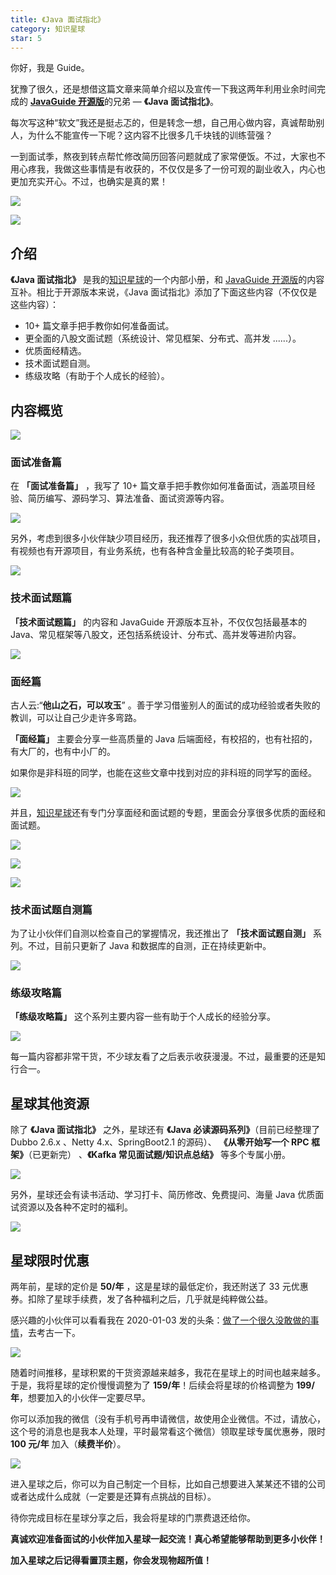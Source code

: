 ```yaml
---
title: 《Java 面试指北》
category: 知识星球
star: 5
---
```


你好，我是 Guide。

犹豫了很久，还是想借这篇文章来简单介绍以及宣传一下我这两年利用业余时间完成的 [**JavaGuide 开源版**](https://javaguide.cn/)的兄弟 — **《Java 面试指北》**。

每次写这种“软文”我还是挺忐忑的，但是转念一想，自己用心做内容，真诚帮助别人，为什么不能宣传一下呢？这内容不比很多几千块钱的训练营强？

一到面试季，熬夜到转点帮忙修改简历回答问题就成了家常便饭。不过，大家也不用心疼我，我做这些事情是有收获的，不仅仅是多了一份可观的副业收入，内心也更加充实开心。不过，也确实是真的累！

![](https://guide-blog-images.oss-cn-shenzhen.aliyuncs.com/xingqiu/image-20220304123156348.png)

![](https://guide-blog-images.oss-cn-shenzhen.aliyuncs.com/xingqiu/IMG_2975_%E5%89%AF%E6%9C%AC.png)

## 介绍

**《Java 面试指北》** 是我的[知识星球](https://www.yuque.com/docs/share/8a30ffb5-83f3-40f9-baf9-38de68b906dc)的一个内部小册，和 [JavaGuide 开源版](https://javaguide.cn/)的内容互补。相比于开源版本来说，《Java 面试指北》添加了下面这些内容（不仅仅是这些内容）：

- 10+ 篇文章手把手教你如何准备面试。
- 更全面的八股文面试题（系统设计、常见框架、分布式、高并发 ......）。
- 优质面经精选。
- 技术面试题自测。
- 练级攻略（有助于个人成长的经验）。

## 内容概览

![](https://guide-blog-images.oss-cn-shenzhen.aliyuncs.com/xingqiu/image-20220304102536445.png)

### 面试准备篇

在 **「面试准备篇」** ，我写了 10+ 篇文章手把手教你如何准备面试，涵盖项目经验、简历编写、源码学习、算法准备、面试资源等内容。

![](https://guide-blog-images.oss-cn-shenzhen.aliyuncs.com/xingqiu/image-20220316193744532.png)

另外，考虑到很多小伙伴缺少项目经历，我还推荐了很多小众但优质的实战项目，有视频也有开源项目，有业务系统，也有各种含金量比较高的轮子类项目。

![](https://guide-blog-images.oss-cn-shenzhen.aliyuncs.com/xingqiu/image-20220316194712897.png)

### 技术面试题篇

**「技术面试题篇」** 的内容和 JavaGuide 开源版本互补，不仅仅包括最基本的 Java、常见框架等八股文，还包括系统设计、分布式、高并发等进阶内容。

![](https://guide-blog-images.oss-cn-shenzhen.aliyuncs.com/xingqiu/image-20220304102904740.png)

### 面经篇

古人云:“**他山之石，可以攻玉**” 。善于学习借鉴别人的面试的成功经验或者失败的教训，可以让自己少走许多弯路。

 **「面经篇」** 主要会分享一些高质量的 Java 后端面经，有校招的，也有社招的，有大厂的，也有中小厂的。

如果你是非科班的同学，也能在这些文章中找到对应的非科班的同学写的面经。

![](https://guide-blog-images.oss-cn-shenzhen.aliyuncs.com/githubjuejinjihua/thinkimage-20220612185810480.png)

并且，[知识星球](https://www.yuque.com/docs/share/8a30ffb5-83f3-40f9-baf9-38de68b906dc)还有专门分享面经和面试题的专题，里面会分享很多优质的面经和面试题。

![](https://guide-blog-images.oss-cn-shenzhen.aliyuncs.com/xingqiu/image-20220304120018731.png)

![](https://guide-blog-images.oss-cn-shenzhen.aliyuncs.com/xingqiu/image-20220628101743381.png)

![](https://guide-blog-images.oss-cn-shenzhen.aliyuncs.com/xingqiu/image-20220628101805897.png)

### 技术面试题自测篇

为了让小伙伴们自测以检查自己的掌握情况，我还推出了 **「技术面试题自测」** 系列。不过，目前只更新了 Java 和数据库的自测，正在持续更新中。

![](https://guide-blog-images.oss-cn-shenzhen.aliyuncs.com/xingqiu/image-20220621095641897.png)

### 练级攻略篇

**「练级攻略篇」** 这个系列主要内容一些有助于个人成长的经验分享。

![](https://guide-blog-images.oss-cn-shenzhen.aliyuncs.com/xingqiu/image-20220316195830678.png)

每一篇内容都非常干货，不少球友看了之后表示收获漫漫。不过，最重要的还是知行合一。

## 星球其他资源

除了 **《Java 面试指北》** 之外，星球还有 **《Java 必读源码系列》**（目前已经整理了 Dubbo 2.6.x 、Netty 4.x、SpringBoot2.1 的源码）、 **《从零开始写一个 RPC 框架》**（已更新完） 、**《Kafka 常见面试题/知识点总结》** 等多个专属小册。

![](https://guide-blog-images.oss-cn-shenzhen.aliyuncs.com/xingqiu/image-20220316200015412.png)

另外，星球还会有读书活动、学习打卡、简历修改、免费提问、海量 Java 优质面试资源以及各种不定时的福利。

![](https://guide-blog-images.oss-cn-shenzhen.aliyuncs.com/xingqiu/image-20220304124333119.png)

## 星球限时优惠

两年前，星球的定价是 **50/年** ，这是星球的最低定价，我还附送了 33 元优惠券。扣除了星球手续费，发了各种福利之后，几乎就是纯粹做公益。

感兴趣的小伙伴可以看看我在 2020-01-03 发的头条：[做了一个很久没敢做的事情](https://mp.weixin.qq.com/s?__biz=Mzg2OTA0Njk0OA==&mid=2247486049&idx=1&sn=e0161b409e8f164251bdaa0c83a476bc&chksm=cea245aaf9d5ccbcafdb95a546d959508814085620aabdbb4385c4b8cea6e50bf157c3697041&token=1614894361&lang=zh_CN#rd)，去考古一下。

![](https://guide-blog-images.oss-cn-shenzhen.aliyuncs.com/xingqiu/image-20220311203414600.png)

随着时间推移，星球积累的干货资源越来越多，我花在星球上的时间也越来越多。于是，我将星球的定价慢慢调整为了 **159/年**！后续会将星球的价格调整为 **199/年**，想要加入的小伙伴一定要尽早。

你可以添加我的微信（没有手机号再申请微信，故使用企业微信。不过，请放心，这个号的消息也是我本人处理，平时最常看这个微信）领取星球专属优惠券，限时 **100 元/年** 加入（**续费半价**）。

![](https://guide-blog-images.oss-cn-shenzhen.aliyuncs.com/github/javaguide/IMG_3007.jpg)

进入星球之后，你可以为自己制定一个目标，比如自己想要进入某某还不错的公司或者达成什么成就（一定要是还算有点挑战的目标）。

待你完成目标在星球分享之后，我会将星球的门票费退还给你。

**真诚欢迎准备面试的小伙伴加入星球一起交流！真心希望能够帮助到更多小伙伴！**

**加入星球之后记得看置顶主题，你会发现物超所值！**
